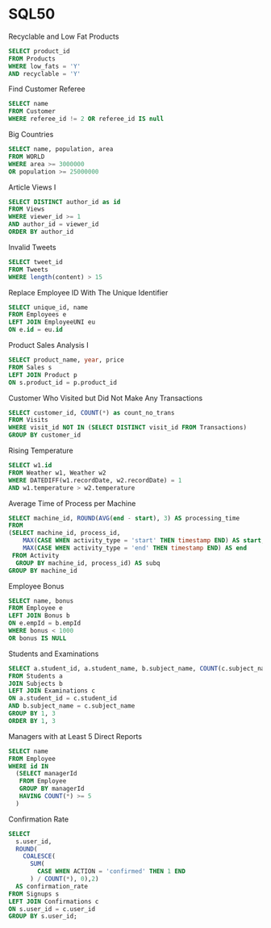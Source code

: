 # SQL50

Recyclable and Low Fat Products
```sql
SELECT product_id
FROM Products
WHERE low_fats = 'Y'
AND recyclable = 'Y'
```

Find Customer Referee
```sql
SELECT name 
FROM Customer 
WHERE referee_id != 2 OR referee_id IS null
```

Big Countries
```sql
SELECT name, population, area
FROM WORLD
WHERE area >= 3000000
OR population >= 25000000
```

Article Views I
```sql
SELECT DISTINCT author_id as id
FROM Views
WHERE viewer_id >= 1
AND author_id = viewer_id
ORDER BY author_id
```

Invalid Tweets
```sql
SELECT tweet_id
FROM Tweets
WHERE length(content) > 15
```

Replace Employee ID With The Unique Identifier
```sql
SELECT unique_id, name
FROM Employees e
LEFT JOIN EmployeeUNI eu
ON e.id = eu.id
```

Product Sales Analysis I
```sql
SELECT product_name, year, price
FROM Sales s
LEFT JOIN Product p
ON s.product_id = p.product_id
```
Customer Who Visited but Did Not Make Any Transactions
```sql
SELECT customer_id, COUNT(*) as count_no_trans
FROM Visits 
WHERE visit_id NOT IN (SELECT DISTINCT visit_id FROM Transactions)
GROUP BY customer_id
```

Rising Temperature
```sql
SELECT w1.id 
FROM Weather w1, Weather w2
WHERE DATEDIFF(w1.recordDate, w2.recordDate) = 1
AND w1.temperature > w2.temperature
```

Average Time of Process per Machine
```sql
SELECT machine_id, ROUND(AVG(end - start), 3) AS processing_time
FROM 
(SELECT machine_id, process_id, 
    MAX(CASE WHEN activity_type = 'start' THEN timestamp END) AS start,
    MAX(CASE WHEN activity_type = 'end' THEN timestamp END) AS end
 FROM Activity 
  GROUP BY machine_id, process_id) AS subq
GROUP BY machine_id
```
Employee Bonus
```sql
SELECT name, bonus
FROM Employee e
LEFT JOIN Bonus b
ON e.empId = b.empId
WHERE bonus < 1000
OR bonus IS NULL
```

Students and Examinations
```sql
SELECT a.student_id, a.student_name, b.subject_name, COUNT(c.subject_name) AS attended_exams
FROM Students a
JOIN Subjects b
LEFT JOIN Examinations c
ON a.student_id = c.student_id
AND b.subject_name = c.subject_name
GROUP BY 1, 3
ORDER BY 1, 3 
```
Managers with at Least 5 Direct Reports
```sql
SELECT name 
FROM Employee 
WHERE id IN
  (SELECT managerId 
   FROM Employee 
   GROUP BY managerId 
   HAVING COUNT(*) >= 5
  )
```
 Confirmation Rate
```sql
SELECT 
  s.user_id, 
  ROUND(
    COALESCE(
      SUM(
        CASE WHEN ACTION = 'confirmed' THEN 1 END
      ) / COUNT(*), 0),2) 
  AS confirmation_rate 
FROM Signups s 
LEFT JOIN Confirmations c 
ON s.user_id = c.user_id 
GROUP BY s.user_id;  
```
